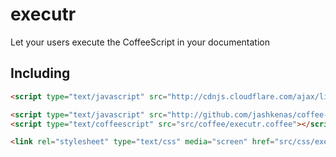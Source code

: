 executr
=======

Let your users execute the CoffeeScript in your documentation

Including
--------

````html
<script type="text/javascript" src="http://cdnjs.cloudflare.com/ajax/libs/jquery/1.9.0/jquery.min.js"></script>

<script type="text/javascript" src="http://github.com/jashkenas/coffee-script/raw/master/extras/coffee-script.js"></script>
<script type="text/coffeescript" src="src/coffee/executr.coffee"></script>

<link rel="stylesheet" type="text/css" media="screen" href="src/css/executr.css">
````
